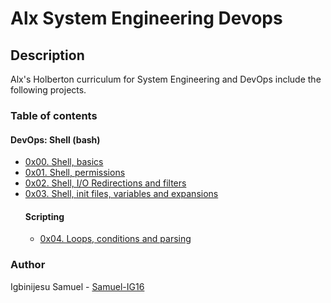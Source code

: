 # Alx System Engineering Devops
## Description
Alx's Holberton curriculum for System Engineering and DevOps include the following projects.
### Table of contents
  #### DevOps: Shell (bash)
   * [0x00. Shell, basics](https://github.com/Samuel-IG16/alx-system_engineering-devops/tree/master/0x00-shell_basics)
   * [0x01. Shell, permissions](https://github.com/Samuel-IG16/alx-system_engineering-devops/tree/master/0x01-shell_permissions)
   * [0x02. Shell, I/O Redirections and filters](https://github.com/Samuel-IG16/alx-system_engineering-devops/tree/master/0x02-shell_redirections)
   * [0x03. Shell, init files, variables and expansions](https://github.com/Samuel-IG16/alx-system_engineering-devops/tree/master/0x03-shell_variables_expansions)
     #### Scripting
     * [0x04. Loops, conditions and parsing](https://github.com/Samuel-IG16/alx-system_engineering-devops/tree/master/0x04-loops_conditions_and_parsing)
### Author
Igbinijesu Samuel - [Samuel-IG16](https://github.com/Samuel-IG16)
